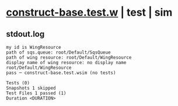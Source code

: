 # [construct-base.test.w](../../../../../tests/valid/construct-base.test.w) | test | sim

## stdout.log
```log
my id is WingResource
path of sqs.queue: root/Default/SqsQueue
path of wing resource: root/Default/WingResource
display name of wing resource: no display name
root/Default/WingResource
pass ─ construct-base.test.wsim (no tests)

Tests (0)
Snapshots 1 skipped
Test Files 1 passed (1)
Duration <DURATION>
```

